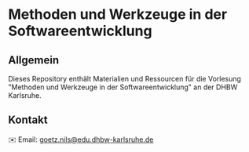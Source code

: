 # Methoden und Werkzeuge in der Softwareentwicklung

## Allgemein
Dieses Repository enthält Materialien und Ressourcen für die Vorlesung "Methoden und Werkzeuge in der Softwareentwicklung" an der DHBW Karlsruhe.

## Kontakt
✉️ Email: goetz.nils@edu.dhbw-karlsruhe.de

